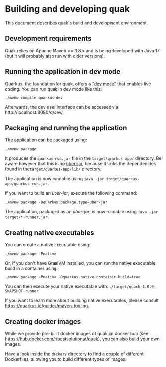 # Building and developing quak

This document describes quak's build and development environment.

## Development requirements

Quak relies on Apache Maven >= 3.8.x and is being developed with Java 17 (but it will probably also run with older versions).

## Running the application in dev mode

Quarkus, the foundation for quak, offers a ["dev mode"](https://quarkus.io/guides/dev-ui) that enables live coding. You can run quak in dev mode like this:

```shell script
./mvnw compile quarkus:dev
```

Afterwards, the dev user interface can be accessed via http://localhost:8080/q/dev/.

## Packaging and running the application

The application can be packaged using:
```shell script
./mvnw package
```
It produces the `quarkus-run.jar` file in the `target/quarkus-app/` directory.
Be aware however that this is no [über-jar](https://imagej.net/develop/uber-jars), because it lacks the dependencies found in the`target/quarkus-app/lib/` directory.

The application is now runnable using `java -jar target/quarkus-app/quarkus-run.jar`.

If you want to build an _über-jar_, execute the following command:
```shell script
./mvnw package -Dquarkus.package.type=uber-jar
```

The application, packaged as an _über-jar_, is now runnable using `java -jar target/*-runner.jar`.

## Creating native executables

You can create a native executable using: 
```shell script
./mvnw package -Pnative
```

Or, if you don't have GraalVM installed, you can run the native executable build in a container using: 
```shell script
./mvnw package -Pnative -Dquarkus.native.container-build=true
```

You can then execute your native executable with: `./target/quack-1.0.0-SNAPSHOT-runner`

If you want to learn more about building native executables, please consult https://quarkus.io/guides/maven-tooling.

## Creating docker images

While we provide pre-built docker images of quak on docker hub (see https://hub.docker.com/r/bestsolutionat/quak), you can also build your own images.

Have a look inside the `docker/` directory to find a couple of different Dockerfiles, allowing you to build different types of images.